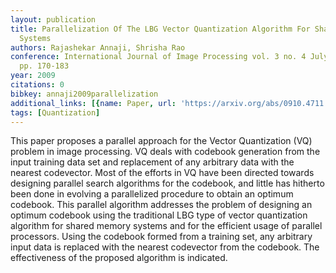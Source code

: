```yaml
---
layout: publication
title: Parallelization Of The LBG Vector Quantization Algorithm For Shared Memory
  Systems
authors: Rajashekar Annaji, Shrisha Rao
conference: International Journal of Image Processing vol. 3 no. 4 July/August 2009
  pp. 170-183
year: 2009
citations: 0
bibkey: annaji2009parallelization
additional_links: [{name: Paper, url: 'https://arxiv.org/abs/0910.4711'}]
tags: [Quantization]
---
```

This paper proposes a parallel approach for the Vector Quantization (VQ)
problem in image processing. VQ deals with codebook generation from the input
training data set and replacement of any arbitrary data with the nearest
codevector. Most of the efforts in VQ have been directed towards designing
parallel search algorithms for the codebook, and little has hitherto been done
in evolving a parallelized procedure to obtain an optimum codebook. This
parallel algorithm addresses the problem of designing an optimum codebook using
the traditional LBG type of vector quantization algorithm for shared memory
systems and for the efficient usage of parallel processors. Using the codebook
formed from a training set, any arbitrary input data is replaced with the
nearest codevector from the codebook. The effectiveness of the proposed
algorithm is indicated.